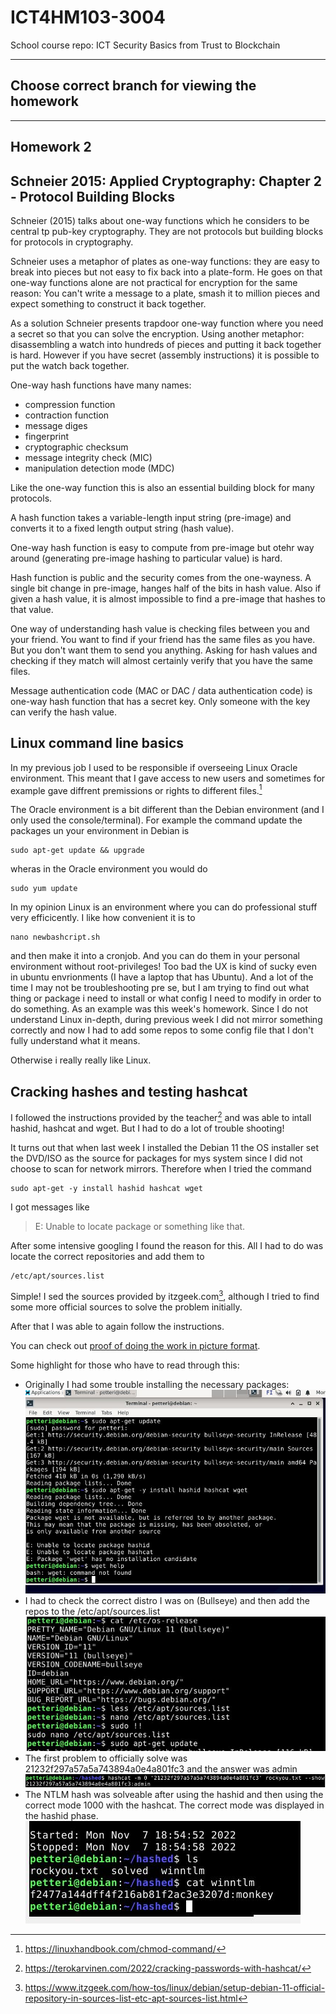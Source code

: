 # ICT4HM103-3004
School course repo: ICT Security Basics from Trust to Blockchain


***
## Choose correct branch for viewing the homework
***

## Homework 2

## Schneier 2015: Applied Cryptography: Chapter 2 - Protocol Building Blocks

Schneier (2015) talks about one-way functions which he considers to be central tp pub-key cryptography. They are not protocols but building blocks for protocols in cryptography.

Schneier uses a metaphor of plates as one-way functions: they are easy to break into pieces but not easy to fix back into a plate-form. He goes on that one-way functions alone are not practical for encryption for the same reason:
You can't write a message to a plate, smash it to million pieces and expect something to construct it back together.

As a solution Schneier presents trapdoor one-way function where you need a secret so that you can solve the encryption. Using another metaphor: disassembling a watch into hundreds of pieces and putting it back together is hard. However if you have secret (assembly instructions) it is possible to put the watch back together.

One-way hash functions have many names:
- compression function
- contraction function
- message diges
- fingerprint
- cryptographic checksum
- message integrity check (MIC)
- manipulation detection mode (MDC)

Like the one-way function this is also an essential building block for many protocols.

A hash function takes a variable-length input string (pre-image) and converts it to a fixed length output string  (hash value).

One-way hash function is easy to compute from pre-image but otehr way around (generating pre-image hashing to particular value) is hard.

Hash function is public and the security comes from the one-wayness. A single bit change in pre-image, hanges half of the bits in hash value. Also if given a hash value, it is almost impossible to find a pre-image that hashes to that value.

One way of understanding hash value is checking files between you and your friend. You want to find if your friend has the same files as you have. But you don't want them to send you anything. Asking for hash values and checking if they match will almost certainly verify that you have the same files.

Message authentication code (MAC or DAC / data authentication code) is one-way hash function that has a secret key. Only someone with the key can verify the hash value. 

## Linux command line basics

In my previous job I used to be responsible if overseeing Linux Oracle environment. This meant that I gave access to new users and sometimes for example gave diffrent premissions or rights to different files.[^linux] 

The Oracle environment is a bit different than the Debian environment (and I only used the console/terminal).
For example the command update the packages un your environment in Debian is
```
sudo apt-get update && upgrade 
```

wheras in the Oracle environment you would do
```
sudo yum update
```
In my opinion Linux is an environment where you can do professional stuff very efficicently. I like how convenient it is to 

```
nano newbashcript.sh
```
and then make it into a cronjob. And you can do them in your personal environment without root-privileges!
Too bad the UX is kind of sucky even in ubuntu envrionments (I have a laptop that has Ubuntu). And a lot of the time I may not be troubleshooting pre se, but I am trying to find out what thing or package i need to install or what config I need to modify in order to do something.
As an example was this week's homework. Since I do not understand Linux in-depth, during previous week I did not mirror something correctly and now I had to add some repos to some config file that I don't fully understand what it means.

Otherwise i really really like Linux.

## Cracking hashes and testing hashcat

I followed the instructions provided by the teacher[^instructions] and was able to intall hashid, hashcat and wget. But I had to do a lot of trouble shooting!

It turns out that when last week I installed the Debian 11 the OS installer set the DVD/ISO as the source for packages for mys system since I did not choose to scan for network mirrors.
Therefore when I tried the command 

```
sudo apt-get -y install hashid hashcat wget
```

I got messages like 
> E: Unable to locate package
or something like that.

After some intensive googling I found the reason for this. All I had to do was locate the correct repositories and add them to 

```
/etc/apt/sources.list
```

Simple! I sed the sources provided by itzgeek.com[^problem], although I tried to find some more official sources to solve the problem initially.

After that I was able to again follow the instructions.

You can check out [proof of doing the work in picture format](/pics/).

Some highlight for those who have to read through this:

- Originally I had some trouble installing the necessary packages:
![This is an image of problem when installing packages](/pics/hashcat1.JPG)
- I had to check the correct distro I was on (Bullseye) and then add the repos to the /etc/apt/sources.list
![This is an image of problem when installing packages2](/pics/hashcat2.JPG)
- The first problem to officially solve was 21232f297a57a5a743894a0e4a801fc3 and the answer was admin
![This is an image of solving hashes1](/pics/hashcat7.JPG)
- The NTLM hash was solveable after using the hashid and then using the correct mode 1000 with the hashcat. The correct mode was displayed in the hashid phase.
![This is an image of solving hashes2](/pics/hashcat10.JPG)


[^linux]: https://linuxhandbook.com/chmod-command/
[^instructions]: https://terokarvinen.com/2022/cracking-passwords-with-hashcat/
[^problem]: https://www.itzgeek.com/how-tos/linux/debian/setup-debian-11-official-repository-in-sources-list-etc-apt-sources-list.html